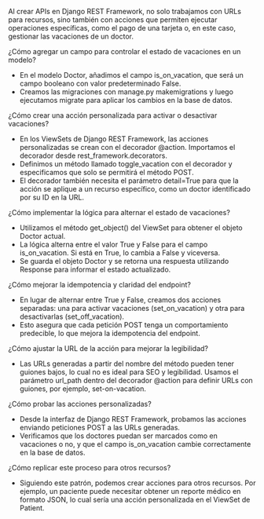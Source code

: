 Al crear APIs en Django REST Framework, no solo trabajamos con URLs para recursos, sino también con acciones que permiten ejecutar operaciones específicas, como el pago de una tarjeta o, en este caso, gestionar las vacaciones de un doctor.


¿Cómo agregar un campo para controlar el estado de vacaciones en un modelo?
- En el modelo Doctor, añadimos el campo is_on_vacation, que será un campo booleano con valor predeterminado False.
- Creamos las migraciones con manage.py makemigrations y luego ejecutamos migrate para aplicar los cambios en la base de datos.


¿Cómo crear una acción personalizada para activar o desactivar vacaciones?
- En los ViewSets de Django REST Framework, las acciones personalizadas se crean con el decorador @action. Importamos el decorador desde rest_framework.decorators.
- Definimos un método llamado toggle_vacation con el decorador y especificamos que solo se permitirá el método POST.
- El decorador también necesita el parámetro detail=True para que la acción se aplique a un recurso específico, como un doctor identificado por su ID en la URL.


¿Cómo implementar la lógica para alternar el estado de vacaciones?
- Utilizamos el método get_object() del ViewSet para obtener el objeto Doctor actual.
- La lógica alterna entre el valor True y False para el campo is_on_vacation. Si está en True, lo cambia a False y viceversa.
- Se guarda el objeto Doctor y se retorna una respuesta utilizando Response para informar el estado actualizado.


¿Cómo mejorar la idempotencia y claridad del endpoint?
- En lugar de alternar entre True y False, creamos dos acciones separadas: una para activar vacaciones (set_on_vacation) y otra para desactivarlas (set_off_vacation).
- Esto asegura que cada petición POST tenga un comportamiento predecible, lo que mejora la idempotencia del endpoint.


¿Cómo ajustar la URL de la acción para mejorar la legibilidad?
- Las URLs generadas a partir del nombre del método pueden tener guiones bajos, lo cual no es ideal para SEO y legibilidad. Usamos el parámetro url_path dentro del decorador @action para definir URLs con guiones, por ejemplo, set-on-vacation.


¿Cómo probar las acciones personalizadas?
- Desde la interfaz de Django REST Framework, probamos las acciones enviando peticiones POST a las URLs generadas.
- Verificamos que los doctores puedan ser marcados como en vacaciones o no, y que el campo is_on_vacation cambie correctamente en la base de datos.


¿Cómo replicar este proceso para otros recursos?
- Siguiendo este patrón, podemos crear acciones para otros recursos. Por ejemplo, un paciente puede necesitar obtener un reporte médico en formato JSON, lo cual sería una acción personalizada en el ViewSet de Patient.